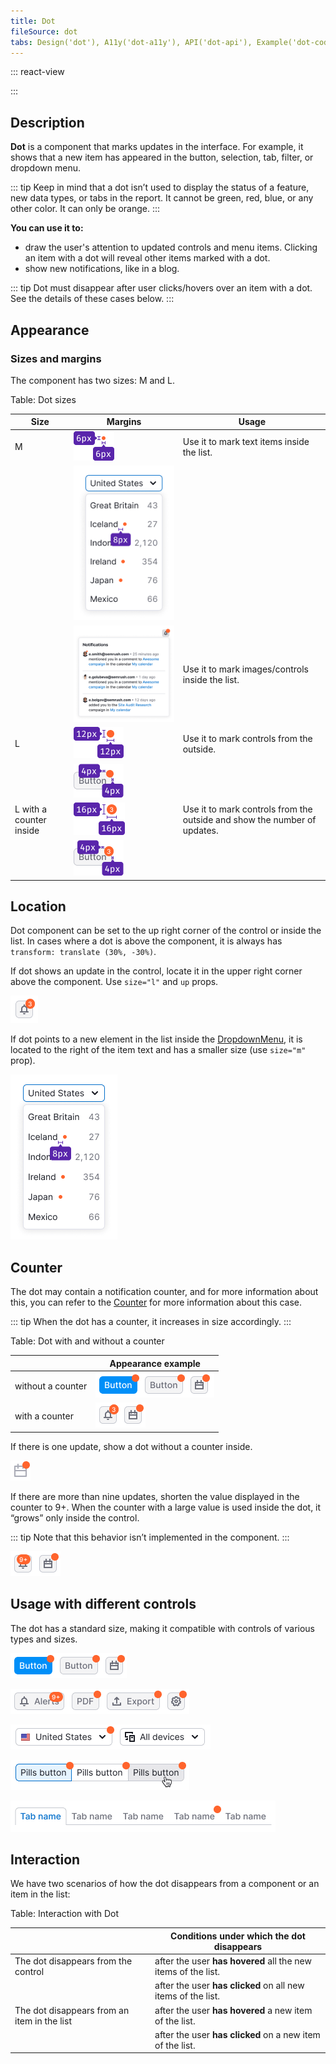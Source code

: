 ```yaml
---
title: Dot
fileSource: dot
tabs: Design('dot'), A11y('dot-a11y'), API('dot-api'), Example('dot-code'), Changelog('dot-changelog')
---
```


::: react-view

<script lang="tsx">
import React from 'react';

import Dot from 'intergalactic/dot';
import Button from 'intergalactic/button';
import PlaygroundGeneration from '@components/PlaygroundGeneration';

const SIZES = ['m', 'l'];

const Preview = (preview) => {
  const { bool, radio, text } = preview('Dot');

  const size = radio({
    key: 'size',
    defaultValue: 'm',
    label: 'Size',
    options: SIZES,
  });

  const up = bool({
    key: 'up',
    defaultValue: false,
    label: 'Up',
  });

  const hidden = bool({
    key: 'hidden',
    defaultValue: false,
    label: 'Hidden',
  });

  const value = text({
    key: 'value',
    defaultValue: undefined,
    label: 'Value',
  });

  return (
    <Button>
      <Button.Text alignItems='center'>Notification</Button.Text>
      {up ? (
        <Dot up={up} size={size} hidden={hidden} aria-label='You have unread notification'>
          {value ? value : null}
        </Dot>
      ) : (
        <Button.Addon>
          <Dot size={size} hidden={hidden} aria-label='You have unread notification'>
            {value ? value : null}
          </Dot>
        </Button.Addon>
      )}
    </Button>
  );
};

const App = PlaygroundGeneration(Preview);
</script>

:::

## Description

**Dot** is a component that marks updates in the interface. For example, it shows that a new item has appeared in the button, selection, tab, filter, or dropdown menu.

::: tip
Keep in mind that a dot isn’t used to display the status of a feature, new data types, or tabs in the report. It cannot be green, red, blue, or any other color. It can only be orange.
:::

**You can use it to:**

- draw the user's attention to updated controls and menu items. Clicking an item with a dot will reveal other items marked with a dot.
- show new notifications, like in a blog.

::: tip
Dot must disappear after user clicks/hovers over an item with a dot. See the details of these cases below.
:::

## Appearance

### Sizes and margins

The component has two sizes: M and L.

Table: Dot sizes

| Size                    | Margins | Usage         |
| ----------------------- | ---------- | ---------------------------------------------------- |
| M    | ![](static/dot-m.png)     | Use it to mark text items inside the list.               |
|      | ![](static/s-margins.png)      |     |
|      | ![](static/mc-notifications-yes.png) | Use it to mark images/controls inside the list.     |
| L    | ![](static/dot-l.png)                      | Use it to mark controls from the outside.           |
|      | ![](static/l-margins.png)  |                                                         |
| L with a counter inside | ![](static/dot-on.png)                    | Use it to mark controls from the outside and show the number of updates. |
|      | ![](static/xl-margins.png)        |                                                                             |

## Location

Dot component can be set to the up right corner of the control or inside the list. In cases where a dot is above the component, it is always has `transform: translate (30%, -30%)`.

If dot shows an update in the control, locate it in the upper right corner above the component. Use `size="l"` and `up` props.

![](static/bg.png)

If dot points to a new element in the list inside the [DropdownMenu](/components/dropdown-menu/dropdown-menu), it is located to the right of the item text and has a smaller size (use `size="m"` prop).

![](static/s-margins.png)

## Counter

The dot may contain a notification counter, and for more information about this, you can refer to the [Counter](/components/counter/counter) for more information about this case.

::: tip
When the dot has a counter, it increases in size accordingly.
:::

Table: Dot with and without a counter

|                   | Appearance example                        |
| ----------------- | ----------------------------------------- |
| without a counter | ![](static/button.png) |
| with a counter    | ![](static/counter.png)   |

If there is one update, show a dot without a counter inside.

![](static/icon.png)

If there are more than nine updates, shorten the value displayed in the counter to 9+. When the counter with a large value is used inside the dot, it “grows” only inside the control.

::: tip
Note that this behavior isn’t implemented in the component.
:::

![](static/counter-2.png)

## Usage with different controls

The dot has a standard size, making it compatible with controls of various types and sizes.

![](static/buttons.png)

![](static/buttons-2.png)

![](static/select-2.png)

![](static/pills.png)

![](static/tabs.png)

## Interaction

We have two scenarios of how the dot disappears from a component or an item in the list:

Table: Interaction with Dot

|                                             | Conditions under which the dot disappears                     |
| ------------------------------------------- | ------------------------------------------------------------- |
| The dot disappears from the control         | after the user **has hovered** all the new items of the list. |
|                                             | after the user **has clicked** on all new items of the list.  |
| The dot disappears from an item in the list | after the user **has hovered** a new item of the list.        |
|                                             | after the user **has clicked** on a new item of the list.     |

